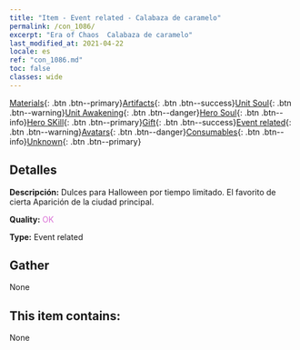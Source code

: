 ```yaml
---
title: "Item - Event related - Calabaza de caramelo"
permalink: /con_1086/
excerpt: "Era of Chaos  Calabaza de caramelo"
last_modified_at: 2021-04-22
locale: es
ref: "con_1086.md"
toc: false
classes: wide
---
```

 [Materials](/ItemsES/){: .btn .btn--primary}[Artifacts](/ItemsES/Artifacts/){: .btn .btn--success}[Unit Soul](/ItemsES/UnitSoul/){: .btn .btn--warning}[Unit Awakening](/ItemsES/UnitAwakening/){: .btn .btn--danger}[Hero Soul](/ItemsES/HeroSoul/){: .btn .btn--info}[Hero SKill](/ItemsES/HeroSkill/){: .btn .btn--primary}[Gift](/ItemsES/Gift/){: .btn .btn--success}[Event related](/ItemsES/Events/){: .btn .btn--warning}[Avatars](/ItemsES/Avatars/){: .btn .btn--danger}[Consumables](/ItemsES/Consumables/){: .btn .btn--info}[Unknown](/ItemsES/Unknown/){: .btn .btn--primary}

## Detalles
 **Descripción:** Dulces para Halloween por tiempo limitado. El favorito de cierta Aparición de la ciudad principal.

 **Quality:** <span style="color: #DA70D6">OK</span>

 **Type:** Event related

## Gather

  None

## This item contains:

  None

